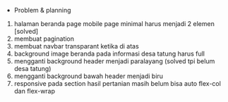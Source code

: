 
* Problem & planning

1. halaman beranda page mobile page minimal harus menjadi 2 elemen [solved]
2. membuat pagination 
3. membuat navbar transparant ketika di atas
4. background image beranda pada informasi desa tatung harus full
5. mengganti background header menjadi paralayang (solved tpi belum desa tatung)
6. mengganti background bawah header menjadi biru
7. responsive pada section hasil pertanian masih belum bisa auto flex-col dan flex-wrap




